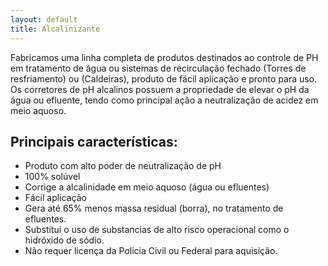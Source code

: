 ```yaml
---
layout: default
title: Alcalinizante
---
```


Fabricamos uma linha completa de produtos destinados ao controle de PH em tratamento de água ou sistemas de recirculação fechado (Torres de resfriamento) ou (Caldeiras), produto de fácil aplicação e pronto para uso.
Os corretores de pH alcalinos possuem a propriedade de elevar o pH da água ou efluente, tendo como principal ação a neutralização de acidez em meio aquoso.


## Principais características:

- Produto com alto poder de neutralização de pH
- 100% solúvel
- Corrige a alcalinidade em meio aquoso (água ou efluentes)
- Fácil aplicação
- Gera até 65% menos massa residual (borra), no tratamento de efluentes.
- Substitui o uso de substancias de alto risco operacional como o hidróxido de sódio.
- Não requer licença da Policia Civil ou Federal para aquisição.


